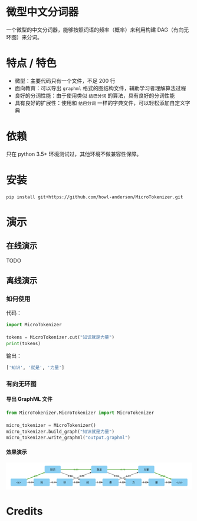 # 微型中文分词器

一个微型的中文分词器，能够按照词语的频率（概率）来利用构建 DAG（有向无环图）来分词。

# 特点 / 特色

* 微型：主要代码只有一个文件，不足 200 行
* 面向教育：可以导出 `graphml` 格式的图结构文件，辅助学习者理解算法过程
* 良好的分词性能：由于使用类似 `结巴分词` 的算法，具有良好的分词性能
* 具有良好的扩展性：使用和 `结巴分词` 一样的字典文件，可以轻松添加自定义字典

# 依赖
只在 python 3.5+ 环境测试过，其他环境不做兼容性保障。

# 安装
```console
pip install git+https://github.com/howl-anderson/MicroTokenizer.git
```

# 演示

## 在线演示
TODO

## 离线演示
### 如何使用
代码：
```python
import MicroTokenizer

tokens = MicroTokenizer.cut("知识就是力量")
print(tokens)
```
输出：
```python
['知识', '就是', '力量']
```

### 有向无环图
#### 导出 GraphML 文件
```python
from MicroTokenizer.MicroTokenizer import MicroTokenizer

micro_tokenizer = MicroTokenizer()
micro_tokenizer.build_graph("知识就是力量")
micro_tokenizer.write_graphml("output.graphml")
```
#### 效果演示
![DAG of 'knowledge is power'](.images/DAG_of_knowledge_is_power.png)




# Credits
